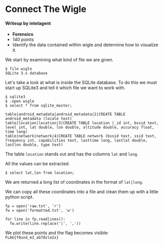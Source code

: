 # Connect The Wigle
#### Writeup by intelagent

* **Forensics**
* *140 points*
* Identify the data contained within wigle and determine how to visualize it.

We start by examining what kind of file we are given.

```
$ file wigle
SQLite 3.x database
```

Let's take a look at what is inside the SQLite database. To do this we must start up SQLite3 and tell it which file we want to work with.

```
$ sqlite3
$ .open wigle
$ select * from sqlite_master;

table|android_metadata|android_metadata|2|CREATE TABLE android_metadata (locale text)
table|location|location|3|CREATE TABLE location (_id int, bssid text, level int, lat double, lon double, altitude double, accuracy float, time long)
table|network|network|4|CREATE TABLE network (bssid text, ssid text, frequency int, capabilities text, lasttime long, lastlat double, lastlon double, type text)
```

The table `location` stands out and has the columns `lat` and `long`.

All the values can be extracted.

```
$ select lat,lon from location;
```

We are returned a long list of coordinates in the format of `lat|long`.

We can copy all these coordinates into a file and clean them up with a little python script.

```
fp = open('raw.txt', 'r')
fw = open('formatted.txt', 'w')

for line in fp.readlines():
  fw.write(line.replace('|', ','))
```

We plot these points and the flag becomes visible: `FLAG{f0und_m3_ab70zle2x}`
